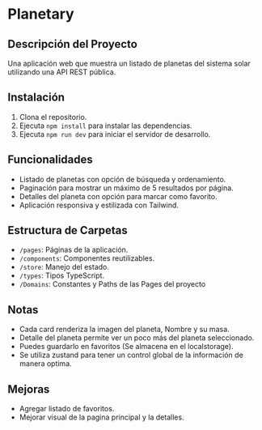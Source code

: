 # Planetary

## Descripción del Proyecto

Una aplicación web que muestra un listado de planetas del sistema solar utilizando una API REST pública.

## Instalación

1. Clona el repositorio.
2. Ejecuta `npm install` para instalar las dependencias.
3. Ejecuta `npm run dev` para iniciar el servidor de desarrollo.

## Funcionalidades

- Listado de planetas con opción de búsqueda y ordenamiento.
- Paginación para mostrar un máximo de 5 resultados por página.
- Detalles del planeta con opción para marcar como favorito.
- Aplicación responsiva y estilizada con Tailwind.

## Estructura de Carpetas

- `/pages`: Páginas de la aplicación.
- `/components`: Componentes reutilizables.
- `/store`: Manejo del estado.
- `/types`: Tipos TypeScript.
- `/Domains`: Constantes y Paths de las Pages del proyecto

## Notas

- Cada card renderiza la imagen del planeta, Nombre y su masa.
- Detalle del planeta permite ver un poco más del planeta seleccionado.
- Puedes guardarlo en favoritos (Se almacena en el localstorage).
- Se utiliza zustand para tener un control global de la información de manera optima.

## Mejoras

- Agregar listado de favoritos.
- Mejorar visual de la pagina principal y la detalles.
